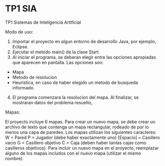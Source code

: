 TP1 SIA
======

TP1 Sistemas de Inteligencia Artificial

Modo de uso:

1) Importar el proyecto en algun entorno de desarrollo Java, por ejemplo, Eclipse.
2) Ejecutar el metodo main() de la clase Start.
3) Al iniciar el programa, se deberan elegir entre las opciones apropiadas que aparecen en pantalla.  Las opciones son:
  - Mapa
  - Metodo de resolucion
  - Heuristica, en caso de haber elegido un metodo de busqueda informado.
4) El programa comenzara la resolucion del mapa.  Al finalizar, se mostraran datos del problema resuelto,

Mapas:

El proyecto incluye 6 mapas.  Para crear un nuevo mapa, se debe crear un archivo de texto que 
contenga un mapa rectangular, rodeado de por lo menos una capa de paredes.  Los mapas utilizan los
siguientes caracteres:
W = Pared
P = Jugador (debe haber exactamente uno)
[Espacio] = Casillero vacio
G = Casillero objetivo
C = Caja (deben haber tantas cajas como casilleros objetivos).
Para incluir un nuevo mapa en el proyecto, reemplazar alguno de los mapas includos con el nuevo mapa (utilizar el mismo nombre).
